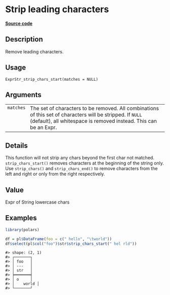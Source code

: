 

# Strip leading characters

[**Source code**](https://github.com/pola-rs/r-polars/tree/f1aede4d7d7f090c98651365a4120a8232503a4d/R/expr__string.R#L326)

## Description

Remove leading characters.

## Usage

<pre><code class='language-R'>ExprStr_strip_chars_start(matches = NULL)
</code></pre>

## Arguments

<table>
<tr>
<td style="white-space: nowrap; font-family: monospace; vertical-align: top">
<code id="ExprStr_strip_chars_start_:_matches">matches</code>
</td>
<td>
The set of characters to be removed. All combinations of this set of
characters will be stripped. If <code>NULL</code> (default), all
whitespace is removed instead. This can be an Expr.
</td>
</tr>
</table>

## Details

This function will not strip any chars beyond the first char not
matched. <code>strip_chars_start()</code> removes characters at the
beginning of the string only. Use <code>strip_chars()</code> and
<code>strip_chars_end()</code> to remove characters from the left and
right or only from the right respectively.

## Value

Expr of String lowercase chars

## Examples

``` r
library(polars)

df = pl$DataFrame(foo = c(" hello", "\tworld"))
df$select(pl$col("foo")$str$strip_chars_start(" hel rld"))
```

    #> shape: (2, 1)
    #> ┌───────┐
    #> │ foo   │
    #> │ ---   │
    #> │ str   │
    #> ╞═══════╡
    #> │ o     │
    #> │    world │
    #> └───────┘
